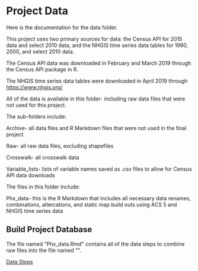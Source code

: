 # Project Data

Here is the documentation for the data folder.

This project uses two primary sources for data: the Census API for 2015 data and select 2010 data, and the NHGIS time series data tables for 1990, 2000, and select 2010 data.

The Census API data was downloaded in February and March 2019 through the Census API package in R.

The NHGIS time series data tables were downloaded in April 2019 through https://www.nhgis.org/

All of the data is available in this folder- including raw data files that were not used for this project.

The sub-folders include:

Archive- all data files and R Markdown files that were not used in the final project

Raw- all raw data files, excluding shapefiles

Crosswalk- all crosswalk data

Variable_lists- lists of variable names saved as .csv files to allow for Census API data downloads

The files in this folder include:

Phx_data- this is the R Markdown that includes all necessary data renames, combinations, altercations, and static map build outs using ACS 5 and NHGIS time series data

## Build Project Database

The file named "Phx_data.Rmd" contains all of the data steps to combine raw files into the file named "". 

[Data Steps](https://lecy.github.io/neighborhood_change_phx/data-steps.html)  

